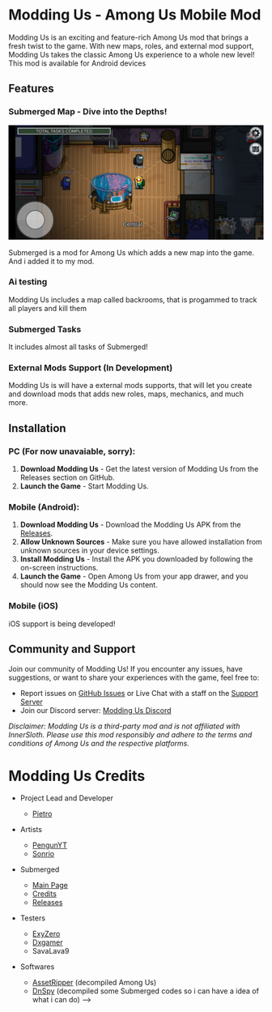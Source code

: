 # Modding Us - Among Us Mobile Mod

Modding Us is an exciting and feature-rich Among Us mod that brings a fresh twist to the game. With new maps, roles, and external mod support, Modding Us takes the classic Among Us experience to a whole new level! This mod is available for Android devices

<!--### Currently in a shutdown

I'm putting in a lot of effort to convert Modding Us to a pure script using DobbyHook. The current method goes against Innersloth Guidelines because Modding Us is essentially a decompiled version of the game, and sharing the APK counts as redistribution. That's why I'm working on turning it into a launcher that hooks into the original game instead of being a separate game. -->

## Features

### Submerged Map - Dive into the Depths!

![Submerged Map Screenshot](submergedandroid.jpg)

Submerged is a mod for Among Us which adds a new map into the game. And i added it to my mod.

### Ai testing

Modding Us includes a map called backrooms, that is progammed to track all players and kill them

### Submerged Tasks

It includes almost all tasks of Submerged!

### External Mods Support (In Development)

Modding Us is will have a external mods supports, that will let you create and download mods that adds new roles, maps, mechanics, and much more.

## Installation

### PC (For now unavaiable, sorry):

1. **Download Modding Us** - Get the latest version of Modding Us from the Releases section on GitHub.
5. **Launch the Game** - Start Modding Us.

### Mobile (Android):

1. **Download Modding Us** - Download the Modding Us APK from the [Releases](https://github.com/OvernightAU/ModdingUs/releases).
2. **Allow Unknown Sources** - Make sure you have allowed installation from unknown sources in your device settings.
3. **Install Modding Us** - Install the APK you downloaded by following the on-screen instructions.
4. **Launch the Game** - Open Among Us from your app drawer, and you should now see the Modding Us content.

### Mobile (iOS)
iOS support is being developed!

## Community and Support

Join our community of Modding Us! If you encounter any issues, have suggestions, or want to share your experiences with the game, feel free to:

- Report issues on [GitHub Issues](https://github.com/Pietrodjaowjao/ModdingUs/issues) or Live Chat with a staff on the [Support Server](https://discord.gg/gacJbcyuMr)
- Join our Discord server: [Modding Us Discord](https://discord.gg/KRCSmSqgHz)

*Disclaimer: Modding Us is a third-party mod and is not affiliated with InnerSloth. Please use this mod responsibly and adhere to the terms and conditions of Among Us and the respective platforms.*

# Modding Us Credits
- Project Lead and Developer
  - [Pietro](https://www.youtube.com/@pietro420)

- Artists
  - [PengunYT](https://www.youtube.com/channel/UCXLSJ5exAFpFEA-hqKBC3Bw)
  - [Sonrio](https://www.youtube.com/channel/UCq2mi9fit3RoJAJIP31iKAA)

- Submerged
  - [Main Page](https://github.com/SubmergedAmongUs/Submerged)
  - [Credits](https://github.com/SubmergedAmongUs/Submerged#credits)
  - [Releases](https://github.com/SubmergedAmongUs/Submerged/releases/)

- Testers
  - [ExyZero](https://www.youtube.com/@wtfexy_)
  - [Dxgamer](https://www.youtube.com/@Dxgamer7405)
  - SavaLava9

- Softwares
  - [AssetRipper](https://github.com/AssetRipper/AssetRipper) (decompiled Among Us)
  - [DnSpy](https://github.com/dnSpy/dnSpy) (decompiled some Submerged codes so i can have a idea of what i can do)
  -->

